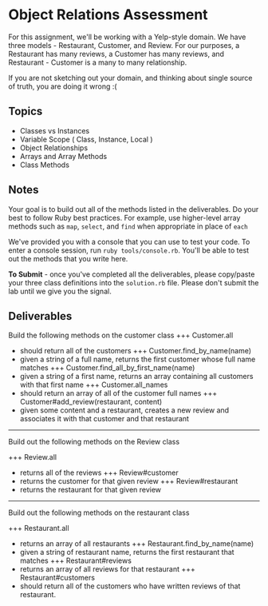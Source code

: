 # Object Relations Assessment

For this assignment, we'll be working with a Yelp-style domain. We have three models - Restaurant, Customer, and Review.
For our purposes, a Restaurant has many reviews, a Customer has many reviews, and Restaurant - Customer is a many to many relationship.

If you are not sketching out your domain, and thinking about single source of truth,
you are doing it wrong :(

## Topics

+ Classes vs Instances
+ Variable Scope ( Class, Instance, Local )
+ Object Relationships
+ Arrays and Array Methods
+ Class Methods

## Notes

Your goal is to build out all of the methods listed in the deliverables. Do your best to follow Ruby best practices. For example, use higher-level array methods such as `map`, `select`, and `find` when appropriate in place of `each`

We've provided you with a console that you can use to test your code. To enter a console session, run `ruby tools/console.rb`. You'll be able to test out the methods that you write here.

**To Submit** - once you've completed all the deliverables, please copy/paste your three class definitions into the `solution.rb`  file. Please don't submit the lab until we give you the signal.

## Deliverables

Build the following methods on the customer class
+++ Customer.all
  + should return all of the customers
+++ Customer.find_by_name(name)
  + given a string of a full name, returns the first customer whose full name matches
+++ Customer.find_all_by_first_name(name)
  + given a string of a first name, returns an array containing all customers with that first name
+++ Customer.all_names
  + should return an array of all of the customer full names
+++ Customer#add_review(restaurant, content)
  + given some content and a restaurant, creates a new review and associates it with that customer and that restaurant

-----------------------------------------

Build out the following methods on the Review class

+++ Review.all
  + returns all of the reviews
+++ Review#customer
  + returns the customer for that given review
+++ Review#restaurant
  + returns the restaurant for that given review

-----------------------------------------

Build out the following methods on the restaurant class

+++ Restaurant.all
  + returns an array of all restaurants
+++ Restaurant.find_by_name(name)
  + given a string of restaurant name, returns the first restaurant that matches
+++ Restaurant#reviews
  + returns an array of all reviews for that restaurant
+++ Restaurant#customers
  + should return all of the customers who have written reviews of that restaurant.
